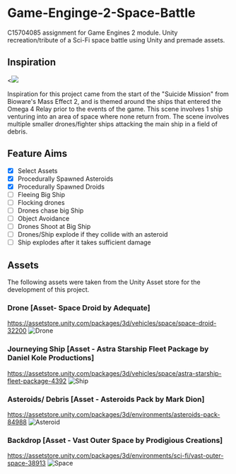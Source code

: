 # Game-Enginge-2-Space-Battle
C15704085 assignment for Game Engines 2 module. Unity recreation/tribute
of a Sci-Fi space battle using Unity and premade assets.
 
## Inspiration
<[![](http://img.youtube.com/vi/Dmy_qUSMOWY/0.jpg)](http://www.youtube.com/watch?v=Dmy_qUSMOWY "")

Inspiration for this project came from the start of the "Suicide Mission"
from Bioware's Mass Effect 2, and is themed around the ships that entered the Omega 4 Relay prior to the events of the game.
This scene involves 1 ship venturing into an area of space where none return from. The scene involves multiple smaller drones/fighter ships 
attacking the main ship in a field of debris. 

## Feature Aims
- [x] Select Assets
- [X] Procedurally Spawned Asteroids
- [X] Procedurally Spawned Droids
- [ ] Fleeing Big Ship
- [ ] Flocking drones
- [ ] Drones chase big Ship
- [ ] Object Avoidance
- [ ] Drones Shoot at Big Ship
- [ ] Drones/Ship explode if they collide with an asteroid
- [ ] Ship explodes after it takes sufficient damage

## Assets
The following assets were taken from the Unity Asset store for the development of this project.

### Drone [Asset- Space Droid by Adequate]
https://assetstore.unity.com/packages/3d/vehicles/space/space-droid-32200
![Drone](https://github.com/DavidParnell95/Game-Enginge-2-Space-Battle/blob/master/Screenshot%20(39).png)

### Journeying Ship [Asset - Astra Starship Fleet Package by Daniel Kole Productions]
https://assetstore.unity.com/packages/3d/vehicles/space/astra-starship-fleet-package-4392
![Ship](https://github.com/DavidParnell95/Game-Enginge-2-Space-Battle/blob/master/Screenshot%20(43).png)

### Asteroids/ Debris [Asset - Asteroids Pack by Mark Dion]
https://assetstore.unity.com/packages/3d/environments/asteroids-pack-84988
![Asteroid](https://github.com/DavidParnell95/Game-Enginge-2-Space-Battle/blob/master/Screenshot%20(41).png)

### Backdrop [Asset - Vast Outer Space by Prodigious Creations]
https://assetstore.unity.com/packages/3d/environments/sci-fi/vast-outer-space-38913
![Space](https://github.com/DavidParnell95/Game-Enginge-2-Space-Battle/blob/master/Screenshot%20(42).png)
